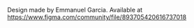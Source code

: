 Design made by Emmanuel Garcia. Available at https://www.figma.com/community/file/893705420616737018
